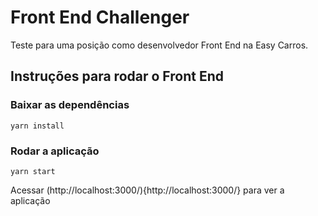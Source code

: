 # Front End Challenger

Teste para uma posição como desenvolvedor Front End na Easy Carros.

## Instruções para rodar o Front End

### Baixar as dependências

`yarn install`

### Rodar a aplicação

`yarn start`

Acessar (http://localhost:3000/){http://localhost:3000/} para ver a aplicação
